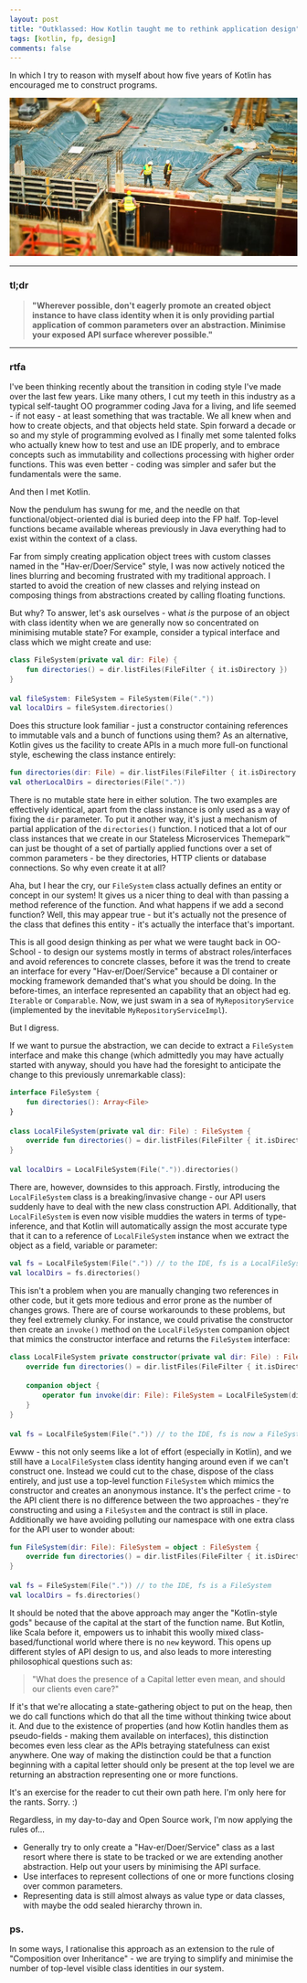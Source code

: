 ```yaml
---
layout: post 
title: "Outklassed: How Kotlin taught me to rethink application design"
tags: [kotlin, fp, design]
comments: false
---
```


In which I try to reason with myself about how five years of Kotlin has encouraged me to construct programs.

<img src="../assets/img/outklassed.jpg" alt="construction"/>

<hr/>

### tl;dr
> **"Wherever possible, don't eagerly promote an created object instance to have class identity when it is only providing partial application of common parameters over an abstraction. Minimise your exposed API surface wherever possible."**

<hr/>

### rtfa

I've been thinking recently about the transition in coding style I've made over the last few years. Like many others, I cut my teeth in this industry as a typical self-taught OO programmer coding Java for a living, and life seemed - if not easy - at least something that was tractable. We all knew when and how to create objects, and that objects held state. Spin forward a decade or so and my style of programming evolved as I finally met some talented folks who actually knew how to test and use an IDE properly, and to embrace concepts such as immutability and collections processing with higher order functions. This was even better - coding was simpler and safer but the fundamentals were the same.

And then I met Kotlin.

Now the pendulum has swung for me, and the needle on that functional/object-oriented dial is buried deep into the FP half. Top-level functions became available whereas previously in Java everything had to exist within the context of a class.

Far from simply creating application object trees with custom classes named in the "Hav-er/Doer/Service" style, I was now actively noticed the lines blurring and becoming frustrated with my traditional approach. I started to avoid the creation of new classes and relying instead on composing things from abstractions created by calling floating functions.

But why? To answer, let's ask ourselves - what *is* the purpose of an object with class identity when we are generally now so concentrated on minimising mutable state? For example, consider a typical interface and class which we might create and use:

```kotlin
class FileSystem(private val dir: File) {
    fun directories() = dir.listFiles(FileFilter { it.isDirectory })
}

val fileSystem: FileSystem = FileSystem(File("."))
val localDirs = fileSystem.directories()
```

Does this structure look familiar - just a constructor containing references to immutable vals and a bunch of functions using them? As an alternative, Kotlin gives us the facility to create APIs in a much more full-on functional style, eschewing the class instance entirely:

```kotlin
fun directories(dir: File) = dir.listFiles(FileFilter { it.isDirectory })
val otherLocalDirs = directories(File("."))
```

There is no mutable state here in either solution. The two examples are effectively identical, apart from the class instance is only used as a way of fixing the `dir` parameter. To put it another way, it's just a mechanism of partial application of the `directories()` function. I noticed that a lot of our class instances that we create in our Stateless Microservices Themepark™ can just be thought of a set of partially applied functions over a set of common parameters - be they directories, HTTP clients or database connections. So why even create it at all?

Aha, but I hear the cry, our `FileSystem` class actually defines an entity or concept in our system! It gives us a nicer thing to deal with than passing a method reference of the function. And what happens if we add a second function? Well, this may appear true - but it's actually not the presence of the class that defines this entity - it's actually the interface that's important. 

This is all good design thinking as per what we were taught back in OO-School - to design our systems mostly in terms of abstract roles/interfaces and avoid references to concrete classes, before it was the trend to create an interface for every "Hav-er/Doer/Service" because a DI container or mocking framework demanded that's what you should be doing. In the before-times, an interface represented an capability that an object had eg. `Iterable` or `Comparable`. Now, we just swam in a sea of `MyRepositoryService` (implemented by the inevitable `MyRepositoryServiceImpl`).

But I digress.

If we want to pursue the abstraction, we can decide to extract a `FileSystem` interface and make this change (which admittedly you may have actually started with anyway, should you have had the foresight to anticipate the change to this previously unremarkable class):

```kotlin
interface FileSystem {
    fun directories(): Array<File>
}

class LocalFileSystem(private val dir: File) : FileSystem {
    override fun directories() = dir.listFiles(FileFilter { it.isDirectory })
}

val localDirs = LocalFileSystem(File(".")).directories()
```

There are, however, downsides to this approach. Firstly, introducing the `LocalFileSystem` class is a breaking/invasive change - our API users suddenly have to deal with the new class construction API. Additionally, that `LocalFileSystem` is even now visible muddies the waters in terms of type-inference, and that Kotlin will automatically assign the most accurate type that it can to a reference of `LocalFileSystem` instance when we extract the object as a field, variable or parameter:

```kotlin
val fs = LocalFileSystem(File(".")) // to the IDE, fs is a LocalFileSystem
val localDirs = fs.directories()
```

This isn't a problem when you are manually changing two references in other code, but it gets more tedious and error prone as the number of changes grows. There are of course workarounds to these problems, but they feel extremely clunky. For instance, we could privatise the constructor then create an `invoke()` method on the `LocalFileSystem` companion object that mimics the constructor interface and returns the `FileSystem` interface:

```kotlin
class LocalFileSystem private constructor(private val dir: File) : FileSystem {
    override fun directories() = dir.listFiles(FileFilter { it.isDirectory })

    companion object {
        operator fun invoke(dir: File): FileSystem = LocalFileSystem(dir)
    }
}

val fs = LocalFileSystem(File(".")) // to the IDE, fs is now a FileSystem
```

Ewww - this not only seems like a lot of effort (especially in Kotlin), and we still have a `LocalFileSystem` class identity hanging around even if we can't construct one. Instead we could cut to the chase, dispose of the class entirely, and just use a top-level function `FileSystem` which mimics the constructor and creates an anonymous instance. It's the perfect crime - to the API client there is no difference between the two approaches - they're constructing and using a `FileSystem` and the contract is still in place. Additionally we have avoiding polluting our namespace with one extra class for the API user to wonder about:

```kotlin
fun FileSystem(dir: File): FileSystem = object : FileSystem {
    override fun directories() = dir.listFiles(FileFilter { it.isDirectory })
}

val fs = FileSystem(File(".")) // to the IDE, fs is a FileSystem
val localDirs = fs.directories()
```

It should be noted that the above approach may anger the "Kotlin-style gods" because of the capital at the start of the function name. But Kotlin, like Scala before it, empowers us to inhabit this woolly mixed class-based/functional world where there is no `new` keyword. This opens up different styles of API design to us, and also leads to more interesting philosophical questions such as:

> "What does the presence of a Capital letter even mean, and should our clients even care?"

If it's that we're allocating a state-gathering object to put on the heap, then we do call functions which do that all the time without thinking twice about it. And due to the existence of properties (and how Kotlin handles them as pseudo-fields - making them available on interfaces), this distinction becomes even less clear as the APIs betraying statefulness can exist anywhere. One way of making the distinction could be that a function beginning with a capital letter should only be present at the top level we are returning an abstraction representing one or more functions.

It's an exercise for the reader to cut their own path here. I'm only here for the rants. Sorry. :)

Regardless, in my day-to-day and Open Source work, I'm now applying the rules of...
- Generally try to only create a "Hav-er/Doer/Service" class as a last resort where there is state to be tracked or we are extending another abstraction. Help out your users by minimising the API surface.
- Use interfaces to represent collections of one or more functions closing over common parameters.
- Representing data is still almost always as value type or data classes, with maybe the odd sealed hierarchy thrown in.

### ps.
In some ways, I rationalise this approach as an extension to the rule of "Composition over Inheritance" - we are trying to simplify and minimise the number of top-level visible class identities in our system.

